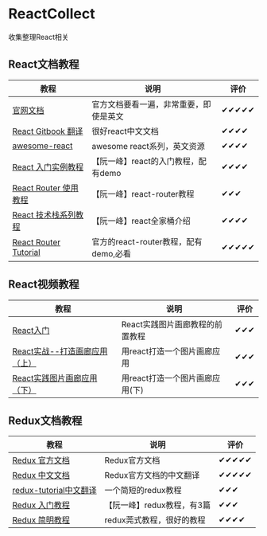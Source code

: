 # ReactCollect
收集整理React相关


## React文档教程
|  教程 |  说明 | 评价  |
| ------------ | ------------ | ------------ |
|[官网文档](https://facebook.github.io/react/docs/hello-world.html)|官方文档要看一遍，非常重要，即使是英文  | ✔✔✔✔✔ |
|[React Gitbook 翻译](https://hulufei.gitbooks.io/react-tutorial/content/introduction.html)|很好react中文文档|✔✔✔✔|
|[awesome-react](https://github.com/enaqx/awesome-react)|awesome  react系列，英文资源|✔✔✔✔|
|[React 入门实例教程](http://www.ruanyifeng.com/blog/2015/03/react.html)|【阮一峰】react的入门教程，配有demo|✔✔✔✔|
|[React Router 使用教程](http://www.ruanyifeng.com/blog/2016/05/react_router.html?utm_source=tool.lu)|【阮一峰】react-router教程|✔✔✔|
|[React 技术栈系列教程](http://www.ruanyifeng.com/blog/2016/09/react-technology-stack.html)|【阮一峰】react全家桶介绍|✔✔✔✔|
|[React Router Tutorial](https://github.com/reactjs/react-router-tutorial)|官方的react-router教程，配有demo,必看|✔✔✔✔✔|


## React视频教程
| 教程 | 说明  |  评价 |
| ------------ | ------------ | ------------ |
|[React入门](http://www.imooc.com/learn/504)|React实践图片画廊教程的前置教程|✔✔✔|
|[React实战--打造画廊应用（上）](http://www.imooc.com/learn/507)|用react打造一个图片画廊应用|✔✔✔|
|[React实践图片画廊应用（下）](http://www.imooc.com/learn/652)|用react打造一个图片画廊应用(下)|✔✔✔|

## Redux文档教程
|  教程 |  说明 | 评价  |
| ------------ | ------------ | ------------ |
|[Redux 官方文档](http://redux.js.org/)|Redux官方文档 | ✔✔✔✔✔ |
|[Redux 中文文档](http://cn.redux.js.org/index.html)|Redux官方文档的中文翻译  | ✔✔✔✔✔ |
|[redux-tutorial中文翻译](https://github.com/react-guide/redux-tutorial-cn#redux-tutorial)| 一个简短的redux教程 | ✔✔✔ |
|[Redux 入门教程](http://www.ruanyifeng.com/blog/2016/09/redux_tutorial_part_one_basic_usages.html)| 【阮一峰】redux教程，有3篇| ✔✔✔ |
|[Redux 简明教程](https://github.com/kenberkeley/redux-simple-tutorial)|redux莞式教程，很好的教程  | ✔✔✔✔ |
